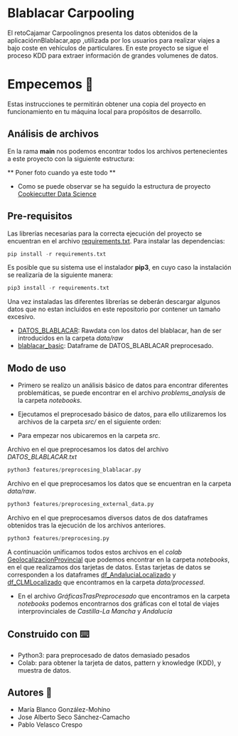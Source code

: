# Blablacar Carpooling
El retoCajamar Carpoolingnos presenta los datos obtenidos de la aplicaciónnBlablacar,app ,utilizada por los usuarios para realizar viajes a bajo coste en vehículos de particulares.
En este proyecto se sigue el proceso KDD para extraer información de grandes volumenes de datos.

# Empecemos :rocket:

Estas instrucciones te permitirán obtener una copia del proyecto en funcionamiento en tu máquina local para propósitos de desarrollo.

## Análisis de archivos

En la rama **main** nos podemos encontrar todos los archivos pertenecientes a este proyecto con la siguiente estructura:

** Poner foto cuando ya este todo **

* Como se puede observar se ha seguido la estructura de proyecto [Cookiecutter Data Science](https://drivendata.github.io/cookiecutter-data-science/)

## Pre-requisitos

Las librerías necesarias para la correcta ejecución del proyecto se encuentran en el archivo [requirements.txt](https://github.com/JoseAlbertoSeco/MineriaDatos/blob/main/requirements.txt).
Para instalar las dependencias:

```python
pip install -r requirements.txt
```
Es posible que su sistema use el instalador **pip3**, en cuyo caso la instalación se realizaría de la siguiente manera:

```python
pip3 install -r requirements.txt
```

Una vez instaladas las diferentes librerías se deberán descargar algunos datos que no estan incluidos en este repositorio por contener un tamaño excesivo.
* [DATOS_BLABLACAR](https://drive.google.com/file/d/1X3OAsvt03Rv9cEcW0KOcrA6ZjwBIV94Q/view?usp=sharing): Rawdata con los datos del blablacar, han de ser introducidos en la carpeta *data/raw*
* [blablacar_basic](https://drive.google.com/file/d/1XYfVdHCcOCy-p40fjcKi0b6N6x6z7awh/view?usp=sharing): Dataframe de DATOS_BLABLACAR preprocesado.

## Modo de uso
- Primero se realizo un análisis básico de datos para encontrar diferentes problemáticas, se puede encontrar en el archivo *problems_analysis* de la carpeta *notebooks*.
- Ejecutamos el preprocesado básico de datos, para ello utilizaremos los archivos de la carpeta *src/* en el siguiente orden:

- Para empezar nos ubicaremos en la carpeta *src*.

Archivo en el que preprocesamos los datos del archivo *DATOS_BLABLACAR.txt*
```python
python3 features/preprocesing_blablacar.py
```

Archivo en el que preprocesamos los datos que se encuentran en la carpeta *data/raw*.
```python
python3 features/preprocesing_external_data.py
```

Archivo en el que preprocesamos diversos datos de dos dataframes obtenidos tras la ejecución de los archivos anteriores.
```python
python3 features/preprocesing.py
```

A continuación unificamos todos estos archivos en el *colab* [GeolocalizacionProvincial](https://github.com/JoseAlbertoSeco/MineriaDatos/blob/main/notebooks/GeolocalizacionProvincial.ipynb) 
que podemos encontrar en la carpeta *notebooks*, en el que realizamos dos tarjetas de datos. 
Estas tarjetas de datos se corresponden a los dataframes [df_AndaluciaLocalizado](https://github.com/JoseAlbertoSeco/MineriaDatos/blob/main/data/processed/df_AndaluciaLocalizado.csv)
y [df_CLMLocalizado](https://github.com/JoseAlbertoSeco/MineriaDatos/blob/main/data/processed/df_CLMLocalizado.csv) que encontramos en la carpeta *data/processed*.

- En el archivo *GráficasTrasPreprocesado* que encontramos en la carpeta *notebooks* podemos encontrarnos dos gráficas con el total de viajes interprovinciales de _Castilla-La Mancha_ y _Andalucía_

## Construido con :keyboard:

* Python3: para preprocesado de datos demasiado pesados
* Colab: para obtener la tarjeta de datos, pattern y knowledge (KDD), y muestra de datos.

## Autores :pencil:

* María Blanco González-Mohíno
* Jose Alberto Seco Sánchez-Camacho
* Pablo Velasco Crespo
